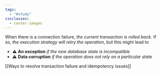 ```yaml
---
tags:
  - "#study"
cssclasses:
  - center-images
---
```

When there is a connection failure, *the current transaction is rolled back*. If so, *the execution strategy will retry the operation*, but this might lead to
- ⚠️ **An exception** *if the new database state is incompatible* 
- ⚠️ **Data corruption** *if the operation does not rely on a particular state*

[[Ways to resolve transaction failure and idempotency issues]]